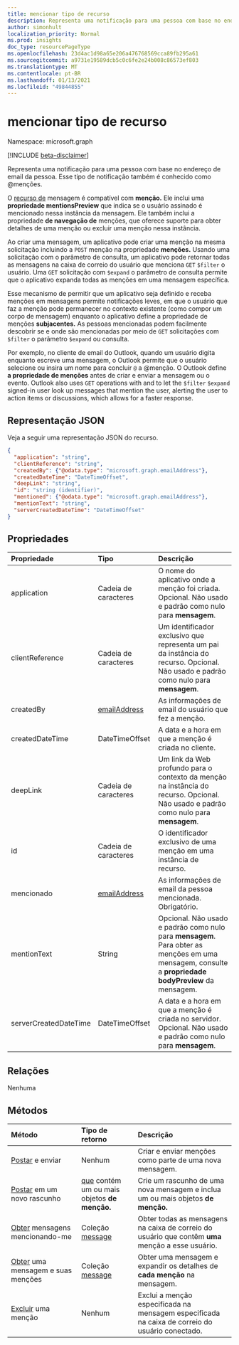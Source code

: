 ```yaml
---
title: mencionar tipo de recurso
description: Representa uma notificação para uma pessoa com base no endereço de email da pessoa.
author: simonhult
localization_priority: Normal
ms.prod: insights
doc_type: resourcePageType
ms.openlocfilehash: 23d4ac1d98a65e206a476768569cca89fb295a61
ms.sourcegitcommit: a9731e19589dcb5c0c6fe2e24b008c86573ef803
ms.translationtype: MT
ms.contentlocale: pt-BR
ms.lasthandoff: 01/13/2021
ms.locfileid: "49844855"
---
```

# <a name="mention-resource-type"></a>mencionar tipo de recurso

Namespace: microsoft.graph

[!INCLUDE [beta-disclaimer](../../includes/beta-disclaimer.md)]

Representa uma notificação para uma pessoa com base no endereço de email da pessoa. Esse tipo de notificação também é conhecido como @menções.

O [recurso de](../resources/message.md) mensagem é compatível com **menção.** Ele inclui uma **propriedade mentionsPreview** que indica se o usuário assinado é mencionado nessa instância da mensagem. Ele também inclui a propriedade **de navegação de** menções, que oferece suporte para obter detalhes de uma menção ou excluir uma menção nessa instância.

Ao criar uma mensagem, um aplicativo pode criar uma menção na mesma solicitação incluindo a `POST` menção na propriedade **menções.** Usando uma solicitação com o parâmetro de consulta, um aplicativo pode retornar todas as mensagens na caixa de correio do usuário que menciona `GET` `$filter` o usuário. Uma `GET` solicitação com `$expand` o parâmetro de consulta permite que o aplicativo expanda todas as menções em uma mensagem específica.

Esse mecanismo de permitir que um aplicativo seja definido e receba menções em mensagens permite notificações leves, em que o usuário que faz a menção pode permanecer no contexto existente (como compor um corpo de mensagem) enquanto o aplicativo define a propriedade de menções **subjacentes.** As pessoas mencionadas podem facilmente descobrir se e onde são mencionadas por meio de `GET` solicitações com `$filter` o parâmetro `$expand` ou consulta.  

Por exemplo, no cliente de email do Outlook, quando um usuário digita enquanto escreve uma mensagem, o Outlook permite que o usuário selecione ou insira um nome para concluir `@` a @menção. O Outlook define **a propriedade de menções** antes de criar e enviar a mensagem ou o evento. Outlook also uses `GET` operations with and to let the `$filter` `$expand` signed-in user look up messages that mention the user, alerting the user to action items or discussions, which allows for a faster response.


## <a name="json-representation"></a>Representação JSON

Veja a seguir uma representação JSON do recurso.

<!-- {
  "blockType": "resource",
  "optionalProperties": [

  ],
  "@odata.type": "microsoft.graph.mention"
}-->

```json
{
  "application": "string",
  "clientReference": "string",
  "createdBy": {"@odata.type": "microsoft.graph.emailAddress"},
  "createdDateTime": "DateTimeOffset",
  "deepLink": "string",
  "id": "string (identifier)",
  "mentioned": {"@odata.type": "microsoft.graph.emailAddress"},
  "mentionText": "string",
  "serverCreatedDateTime": "DateTimeOffset"
}

```
## <a name="properties"></a>Propriedades
| Propriedade     | Tipo   |Descrição|
|:---------------|:--------|:----------|
|application | Cadeia de caracteres | O nome do aplicativo onde a menção foi criada. Opcional. Não usado e padrão como nulo para **mensagem**. |
|clientReference | Cadeia de caracteres | Um identificador exclusivo que representa um pai da instância do recurso. Opcional. Não usado e padrão como nulo para **mensagem**. |
|createdBy  | [emailAddress](../resources/emailaddress.md) | As informações de email do usuário que fez a menção. |
|createdDateTime  |DateTimeOffset |A data e a hora em que a menção é criada no cliente. |
|deepLink | Cadeia de caracteres | Um link da Web profundo para o contexto da menção na instância do recurso. Opcional. Não usado e padrão como nulo para **mensagem**. |
|id | Cadeia de caracteres| O identificador exclusivo de uma menção em uma instância de recurso.|
|mencionado | [emailAddress](../resources/emailaddress.md) | As informações de email da pessoa mencionada. Obrigatório. |
|mentionText | String | Opcional. Não usado e padrão como nulo para **mensagem**. Para obter as menções em uma mensagem, consulte a **propriedade bodyPreview** da mensagem. |
|serverCreatedDateTime | DateTimeOffset | A data e a hora em que a menção é criada no servidor. Opcional. Não usado e padrão como nulo para **mensagem**. |

## <a name="relationships"></a>Relações
Nenhuma


## <a name="methods"></a>Métodos

| Método           | Tipo de retorno    |Descrição|
|:---------------|:--------|:----------|
|[Postar](../api/user-sendmail.md#request-2) e enviar | Nenhum | Criar e enviar menções como parte de uma nova mensagem.|
|[Postar](../api/user-post-messages.md#request-2) em um novo rascunho | [que](../resources/message.md) contém um ou mais objetos **de menção.** | Crie um rascunho de uma nova mensagem e inclua um ou mais objetos **de menção.**|
|[Obter](../api/user-list-messages.md#request-2) mensagens mencionando-me | Coleção [message](../resources/message.md) | Obter todas as mensagens na caixa de correio do usuário que contêm **uma** menção a esse usuário.|
|[Obter](../api/message-get.md#example-2-get-all-mentions-in-a-specific-message) uma mensagem e suas menções | Coleção [message](../resources/message.md) | Obter uma mensagem e expandir os detalhes de **cada menção** na mensagem.|
|[Excluir](../api/message-delete.md#request-2) uma menção | Nenhum |Exclui a menção especificada na mensagem especificada na caixa de correio do usuário conectado. |

<!-- uuid: 8fcb5dbc-d5aa-4681-8e31-b001d5168d79
2015-10-25 14:57:30 UTC -->
<!--
{
  "type": "#page.annotation",
  "description": "mention resource",
  "keywords": "",
  "section": "documentation",
  "tocPath": "",
  "suppressions": []
}
-->


